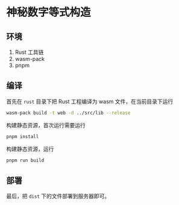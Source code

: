 # 神秘数字等式构造

## 环境

1. Rust 工具链
2. wasm-pack
3. pnpm

## 编译

首先在 `rust` 目录下把 Rust 工程编译为 wasm 文件，在当前目录下运行

```sh
wasm-pack build -t web -d ../src/lib --release
```

构建静态资源，首次运行需要运行

```sh
pnpm install
```

构建静态资源，运行

```sh
pnpm run build
```

## 部署

最后，把 `dist` 下的文件部署到服务器即可。
